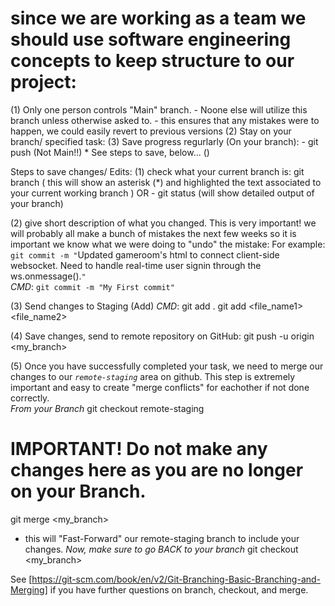 # since we are working as a team we should use software engineering concepts to keep structure to our project:

(1) Only one person controls "Main" branch. 
    - Noone else will utilize this branch unless otherwise asked to.
    - this ensures that any mistakes were to happen, we could easily revert to previous versions
(2) Stay on your branch/ specified task:
(3) Save progress regurlarly (On your branch):
    - git push <my-branch-name> (Not Main!!)
        * See steps to save, below...
()

Steps to save changes/ Edits:
(1) check what your current branch is:
    git branch
        ( this will show an asterisk (*) and highlighted the text associated to your current working branch )
        OR -
        git status (will show detailed output of your branch)

(2) give short description of what you changed. This is very important! we will probably all make a bunch of mistakes the next few weeks so it is important we know what we were doing to "undo" the mistake:
    For example:
        `git commit -m "`Updated gameroom's html to connect client-side websocket. Need to handle real-time user signin through the ws.onmessage().`"`  
    *CMD*:
    `git commit -m "My First commit"`

(3) Send changes to Staging (Add)
    *CMD*:
    git add .
    git add <file_name1> <file_name2> 

(4) Save changes, send to remote repository on GitHub:
    git push -u origin <my_branch>


(5) Once you have successfully completed your task, we need to merge our changes to our *`remote-staging`* area on github. This step is extremely important and easy to create "merge conflicts" for eachother if not done correctly.  
*From your Branch*
git checkout remote-staging
# IMPORTANT! Do not make any changes here as you are no longer on your Branch.
git merge <my_branch>
* this will "Fast-Forward" our remote-staging branch to include your changes.
*Now, make sure to go BACK to your branch*
git checkout <my_branch>

See [https://git-scm.com/book/en/v2/Git-Branching-Basic-Branching-and-Merging] if you have further questions on branch, checkout, and merge.